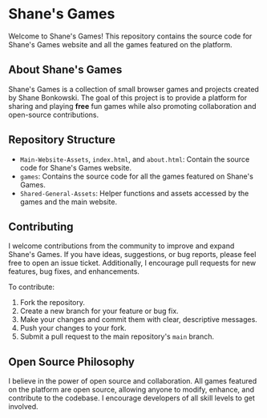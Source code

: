 # Shane's Games

Welcome to Shane's Games! This repository contains the source code for Shane's Games website and all the games featured on the platform.

## About Shane's Games

Shane's Games is a collection of small browser games and projects created by Shane Bonkowski. The goal of this project is to provide a platform for sharing and playing __free__ fun games while also promoting collaboration and open-source contributions.

## Repository Structure

- `Main-Website-Assets`, `index.html`, and `about.html`: Contain the source code for Shane's Games website.
- `games`: Contains the source code for all the games featured on Shane's Games.
- `Shared-General-Assets`: Helper functions and assets accessed by the games and the main website.

## Contributing

I welcome contributions from the community to improve and expand Shane's Games. If you have ideas, suggestions, or bug reports, please feel free to open an issue ticket. Additionally, I encourage pull requests for new features, bug fixes, and enhancements.

To contribute:
1. Fork the repository.
2. Create a new branch for your feature or bug fix.
3. Make your changes and commit them with clear, descriptive messages.
4. Push your changes to your fork.
5. Submit a pull request to the main repository's `main` branch.

## Open Source Philosophy

I believe in the power of open source and collaboration. All games featured on the platform are open source, allowing anyone to modify, enhance, and contribute to the codebase. I encourage developers of all skill levels to get involved.
